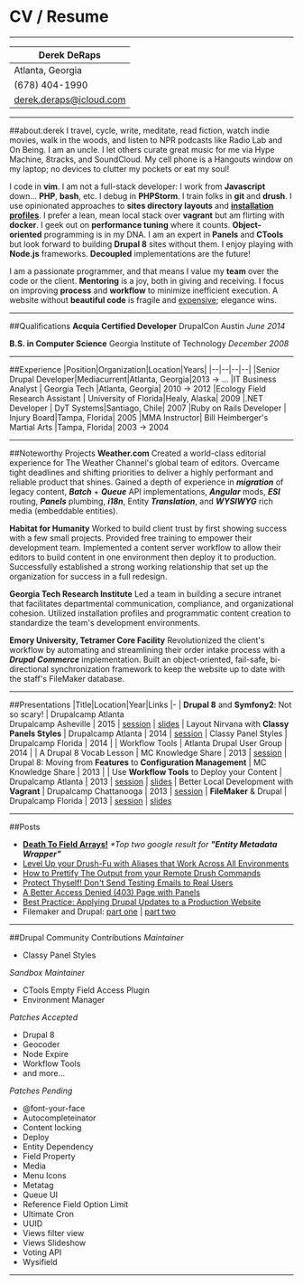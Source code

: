 # CV / Resume

---
|Derek DeRaps|
|--|
|Atlanta, Georgia|
|(678) 404-1990|
|derek.deraps@icloud.com|

 
---
##about:derek
I travel, cycle, write, meditate, read fiction, watch indie movies, walk in the woods, and listen to NPR podcasts like Radio Lab and On Being. I am an uncle. I let others curate great music for me via Hype Machine, 8tracks, and SoundCloud. My cell phone is a Hangouts window on my laptop; no devices to clutter my pockets or eat my soul!

I code in **vim**. I am not a full-stack developer: I work from **Javascript** down... **PHP**, **bash**, etc. I debug in **PHPStorm**. I train folks in **git** and **drush**. I use opinionated approaches to **sites directory layouts** and [**installation profiles**](https://www.mediacurrent.com/blog/your-drupal-site-platform). I prefer a lean, mean local stack over **vagrant** but am flirting with **docker**. I geek out on **performance tuning** where it counts. **Object-oriented** programming is in my DNA. I am an expert in **Panels** and **CTools** but look forward to building **Drupal 8** sites without them. I enjoy playing with **Node.js** frameworks. **Decoupled** implementations are the future!

I am a passionate programmer, and that means I value my **team** over the code or the client. **Mentoring** is a joy, both in giving and receiving. I focus on improving **process** and **workflow** to minimize inefficient execution. A website without **beautiful code** is fragile and [expensive](https://twitter.com/c089/status/671624868908126208); elegance wins.

---
##Qualifications
**Acquia Certified Developer**
DrupalCon Austin
_June 2014_

**B.S. in Computer Science**
Georgia Institute of Technology
_December 2008_


---
##Experience
|Position|Organization|Location|Years|
|--|--|--|--|
|Senior Drupal Developer|Mediacurrent|Atlanta, Georgia|2013 &rarr; ...
|IT Business Analyst  | Georgia Tech |Atlanta, Georgia| 2010 &rarr; 2012
|Ecology Field Research Assistant | University of Florida|Healy, Alaska| 2009
|.NET Developer | DyT Systems|Santiago, Chile| 2007
|Ruby on Rails Developer | Injury Board|Tampa, Florida| 2005
|MMA Instructor| Bill Heimberger's Martial Arts |Tampa, Florida| 2003 &rarr; 2004


---
##Noteworthy Projects
**Weather.com**
Created a world-class editorial experience for The Weather Channel's global team of editors. Overcame tight deadlines and shifting priorities to deliver a highly performant and reliable product that shines. Gained a depth of experience in ***migration*** of legacy content, ***Batch*** + ***Queue*** API implementations, ***Angular*** mods, ***ESI*** routing, ***Panels*** plumbing, ***i18n***, Entity ***Translation***, and ***WYSIWYG*** rich media (embeddable entities).

**Habitat for Humanity**
Worked to build client trust by first showing success with a few small projects. Provided free training to empower their development team. Implemented a content server workflow to allow their editors to build content in one environment then deploy it to production. Successfully established a strong working relationship that set up the organization for success in a full redesign.

**Georgia Tech Research Institute**
Led a team in building a secure intranet that facilitates departmental communication, compliance, and organizational cohesion. Utilized installation profiles and programmatic content creation to standardize the team's development environments.

**Emory University, Tetramer Core Facility**
Revolutionized the client's workflow by automating and streamlining their order intake process with a ***Drupal Commerce*** implementation. Built an object-oriented, fail-safe, bi-directional synchronization framework to keep the website up to date with the staff's FileMaker database.

---
##Presentations
|Title|Location|Year|Links
|-
| **Drupal 8** and **Symfony2**: Not so scary! | Drupalcamp Atlanta<br>Drupalcamp Asheville | 2015 | [session](http://drupalcampatlanta.com/2015-drupalcamp-atlanta/sessions/drupal-8-and-symfony2-not-so-scary) \| [slides](http://slides.com/derekderaps/d8#/)
| Layout Nirvana with **Classy Panels Styles** | Drupalcamp Atlanta | 2014 | [session](http://drupalcampatlanta.com/2014-drupalcamp-atlanta/sessions/layout-nirvana-classy-panel-styles)
| Classy Panel Styles | Drupalcamp Florida | 2014 |
| Workflow Tools | Atlanta Drupal User Group | 2014 |
| A Drupal 8 Vocab Lesson | MC Knowledge Share | 2013 | [session](https://www.mediacurrent.com/blog/intro-drupal-8-vocabulary)
| Drupal 8: Moving from **Features** to **Configuration Management** | MC Knowledge Share | 2013 |
| Use **Workflow Tools** to Deploy your Content | Drupalcamp Atlanta | 2013 | [session](https://www.mediacurrent.com/blog/using-workflow-tools-deploy-your-content-and-code) \| [slides](http://www.slideshare.net/mediacurrent/dcatl-2013-wf-tools-presentation)
| Better Local Development with **Vagrant** | Drupalcamp Chattanooga | 2013 | [session](https://www.mediacurrent.com/blog/better-local-development-vagrant)
| **FileMaker** & Drupal | Drupalcamp Florida | 2013 | [session](http://2013.fldrupalcamp.org/session/case-study-integration-filemaker-and-drupal) \| [slides](http://www.slideshare.net/mediacurrent/filemakerdrupal-synchronization)


---
##Posts
- **[Death To Field Arrays!](https://www.mediacurrent.com/blog/entity-metadata-wrapper)** _*Top two google result for **"Entity Metadata Wrapper"**_
- [Level Up your Drush-Fu with Aliases that Work Across All Environments](https://www.mediacurrent.com/blog/make-your-drush-aliases-work-local-and-remote)
- [How to Prettify The Output from your Remote Drush Commands](https://www.mediacurrent.com/blog/how-to-improve-output-from-remote-drush-commands)
- [Protect Thyself! Don't Send Testing Emails to Real Users](https://www.mediacurrent.com/blog/dont-send-testing-emails-real-users)
- [A Better Access Denied (403) Page with Panels](https://www.mediacurrent.com/blog/better-access-denied-403-page-panels)
- [Best Practice: Applying Drupal Updates to a Production Website](https://www.mediacurrent.com/blog/best-practice-applying-drupal-updates-production-website)
- Filemaker and Drupal: [part one](https://www.mediacurrent.com/blog/featured-recipe-filemaker-and-drupal) | [part two](https://www.mediacurrent.com/blog/9-steps-sync-your-filemaker-data-drupal)



---
##Drupal Community Contributions
_Maintainer_

- Classy Panel Styles


_Sandbox Maintainer_

- CTools Empty Field Access Plugin
- Environment Manager



_Patches Accepted_

- Drupal 8
- Geocoder
- Node Expire
- Workflow Tools
- and more...



_Patches Pending_

- @font-your-face
- Autocompleteinator
- Content locking
- Deploy
- Entity Dependency
- Field Property
- Media
- Menu Icons
- Metatag
- Queue UI
- Reference Field Option Limit
- Ultimate Cron
- UUID
- Views filter view
- Views Slideshow
- Voting API
- Wysifield

---
